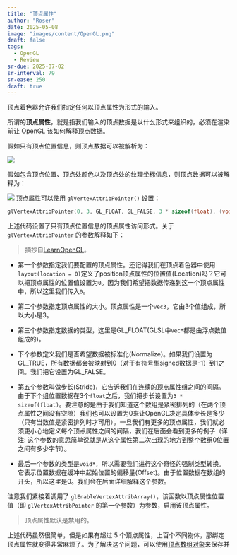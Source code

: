 ```yaml
---
title: "顶点属性"
author: "Roser"
date: 2025-05-08
image: "images/content/OpenGL.png"
draft: false
tags:
  - OpenGL
  - Review
sr-due: 2025-07-02
sr-interval: 79
sr-ease: 250
draft: true
---
```

顶点着色器允许我们指定任何以顶点属性为形式的输入。

所谓的**顶点属性**，就是指我们输入的顶点数据是以什么形式来组织的，必须在渲染前让 OpenGL 该如何解释顶点数据。

假如只有顶点位置信息，则顶点数据可以被解析为：

![](images/只有顶点位置的顶点属性示意图.png)

假如包含顶点位置、顶点处颜色以及顶点处的纹理坐标信息，则顶点数据可以被解释为：

![](images/包含顶点位置、顶点处片段颜色以及顶点处纹理坐标的顶点属性示意图.png)
顶点属性可以使用 `glVertexAttribPointer()` 设置：

```cpp
glVertexAttribPointer(0, 3, GL_FLOAT, GL_FALSE, 3 * sizeof(float), (void*)0); glEnableVertexAttribArray(0);
```

上述代码设置了只有顶点位置信息的顶点属性访问形式。关于 `glVertexAttribPointer` 的参数解释如下：

> 摘抄自[LearnOpenGL](https://learnopengl-cn.github.io/01%20Getting%20started/04%20Hello%20Triangle/)。

- 第一个参数指定我们要配置的顶点属性。还记得我们在顶点着色器中使用`layout(location = 0)`定义了position顶点属性的位置值(Location)吗？它可以把顶点属性的位置值设置为`0`。因为我们希望把数据传递到这一个顶点属性中，所以这里我们传入`0`。

- 第二个参数指定顶点属性的大小。顶点属性是一个`vec3`，它由3个值组成，所以大小是3。

- 第三个参数指定数据的类型，这里是GL_FLOAT(GLSL中`vec*`都是由浮点数值组成的)。

- 下个参数定义我们是否希望数据被标准化(Normalize)。如果我们设置为GL_TRUE，所有数据都会被映射到0（对于有符号型signed数据是-1）到1之间。我们把它设置为GL_FALSE。

- 第五个参数叫做步长(Stride)，它告诉我们在连续的顶点属性组之间的间隔。由于下个组位置数据在3个`float`之后，我们把步长设置为`3 * sizeof(float)`。要注意的是由于我们知道这个数组是紧密排列的（在两个顶点属性之间没有空隙）我们也可以设置为0来让OpenGL决定具体步长是多少（只有当数值是紧密排列时才可用）。一旦我们有更多的顶点属性，我们就必须更小心地定义每个顶点属性之间的间隔，我们在后面会看到更多的例子（译注: 这个参数的意思简单说就是从这个属性第二次出现的地方到整个数组0位置之间有多少字节）。

- 最后一个参数的类型是`void*`，所以需要我们进行这个奇怪的强制类型转换。它表示位置数据在缓冲中起始位置的偏移量(Offset)。由于位置数据在数组的开头，所以这里是0。我们会在后面详细解释这个参数。

注意我们紧接着调用了 `glEnableVertexAttribArray()`，该函数以顶点属性位置值（即 `glVertexAttribPointer` 的第一个参数）为参数，启用该顶点属性。

> 顶点属性默认是禁用的。

上述代码虽然很简单，但是如果有超过 5 个顶点属性，上百个不同物体，那绑定顶点属性就变得非常麻烦了。为了解决这个问题，可以使用[顶点数组对象](顶点数组对象.md)来保存并